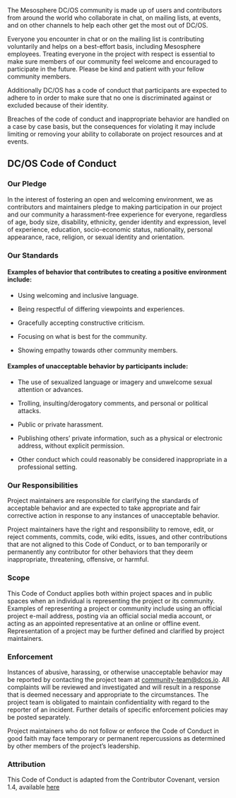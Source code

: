
The Mesosphere DC/OS community is made up of users and contributors from around the world who collaborate in chat, on mailing lists, at events, and on other channels to help each other get the most out of DC/OS.

Everyone you encounter in chat or on the mailing list is contributing voluntarily and helps on a best-effort basis, including Mesosphere employees. Treating everyone in the project with respect is essential to make sure members of our community feel welcome and encouraged to participate in the future. Please be kind and patient with your fellow community members.

Additionally DC/OS has a code of conduct that participants are expected to adhere to in order to make sure that no one is discriminated against or excluded because of their identity.

Breaches of the code of conduct and inappropriate behavior are handled on a case by case basis, but the consequences for violating it may include limiting or removing your ability to collaborate on project resources and at events.

## DC/OS Code of Conduct

### Our Pledge

In the interest of fostering an open and welcoming environment, we as contributors and maintainers pledge to making participation in our project and our community a harassment-free experience for everyone, regardless of age, body size, disability, ethnicity, gender identity and expression, level of experience, education, socio-economic status, nationality, personal appearance, race, religion, or sexual identity and orientation.

### Our Standards

#### Examples of behavior that contributes to creating a positive environment include:

* Using welcoming and inclusive language.

* Being respectful of differing viewpoints and experiences.

* Gracefully accepting constructive criticism.

* Focusing on what is best for the community.

* Showing empathy towards other community members.

#### Examples of unacceptable behavior by participants include:

* The use of sexualized language or imagery and unwelcome sexual attention or
advances.

* Trolling, insulting/derogatory comments, and personal or political attacks.

* Public or private harassment.

* Publishing others’ private information, such as a physical or electronic
address, without explicit permission.

* Other conduct which could reasonably be considered inappropriate in a
professional setting.

### Our Responsibilities

Project maintainers are responsible for clarifying the standards of acceptable behavior and are expected to take appropriate and fair corrective action in response to any instances of unacceptable behavior.

Project maintainers have the right and responsibility to remove, edit, or reject comments, commits, code, wiki edits, issues, and other contributions that are not aligned to this Code of Conduct, or to ban temporarily or permanently any contributor for other behaviors that they deem inappropriate, threatening, offensive, or harmful.

### Scope

This Code of Conduct applies both within project spaces and in public spaces when an individual is representing the project or its community. Examples of representing a project or community include using an official project e-mail address, posting via an official social media account, or acting as an appointed representative at an online or offline event. Representation of a project may be further defined and clarified by project maintainers.

### Enforcement

Instances of abusive, harassing, or otherwise unacceptable behavior may be reported by contacting the project team at [community-team@dcos.io](mailto:community-team@dcos.io). All complaints will be reviewed and investigated and will result in a response that is deemed necessary and appropriate to the circumstances. The project team is obligated to maintain confidentiality with regard to the reporter of an incident. Further details of specific enforcement policies may be posted separately.

Project maintainers who do not follow or enforce the Code of Conduct in good  faith may face temporary or permanent repercussions as determined by other members of the project’s leadership.

### Attribution

This Code of Conduct is adapted from the Contributor Covenant, version 1.4, available [here](https://www.contributor-covenant.org/version/1/4/code-of-conduct.html)

